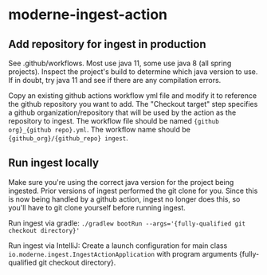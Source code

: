 # moderne-ingest-action

## Add repository for ingest in production

See .github/workflows. Most use java 11, some use java 8 (all spring projects). Inspect the project's build to 
determine which java version to use. If in doubt, try java 11 and see if there are any compilation errors.

Copy an existing github actions workflow yml file and modify it to reference the github repository you want to add. 
The "Checkout target" step specifies a github organization/repository that will be used by the action as the repository 
to ingest. The workflow file should be named `{github org}_{github repo}.yml`. The workflow name should 
be `{github_org}/{github_repo} ingest`. 

## Run ingest locally

Make sure you're using the correct java version for the project being ingested. Prior versions of ingest performed the 
git clone for you. Since this is now being handled by a github action, ingest no longer does this, so you'll have to 
git clone yourself before running ingest. 


Run ingest via gradle: `./gradlew bootRun --args='{fully-qualified git checkout directory}'`

Run ingest via IntelliJ: Create a launch configuration for main class `io.moderne.ingest.IngestActionApplication`
with program arguments {fully-qualified git checkout directory}.

